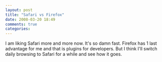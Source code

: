 ```yaml
---
layout: post
title: "Safari vs Firefox"
date: 2008-03-20 18:49
comments: true
categories: 
---
```


<p>I am liking Safari more and more now. It's so damn fast. Firefox has 1 last advantage for me and that is plugins for developers. But I think I'll switch daily browsing to Safari for a while and see how it goes.</p>
